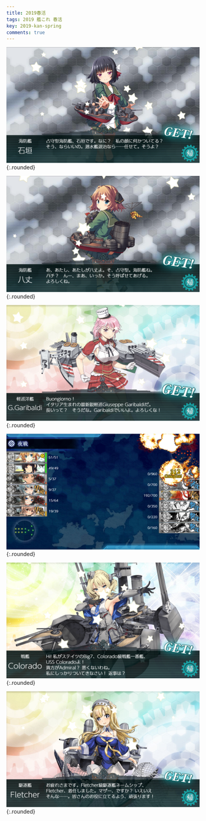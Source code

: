 ```yaml
---
title: 2019春活
tags: 2019 艦これ 春活
key: 2019-kan-spring
comments: true
---
```


![Image](/assets/images/kancolle/20190522_19263821.png){:.rounded}

![Image](/assets/images/kancolle/20190524_15071617.png){:.rounded}

![Image](/assets/images/kancolle/20190526_11123739.png){:.rounded}

![Image](/assets/images/kancolle/20190604_12363198.png){:.rounded}

![Image](/assets/images/kancolle/20190604_12383165.png){:.rounded}

![Image](/assets/images/kancolle/20190605_12482167.png){:.rounded}

